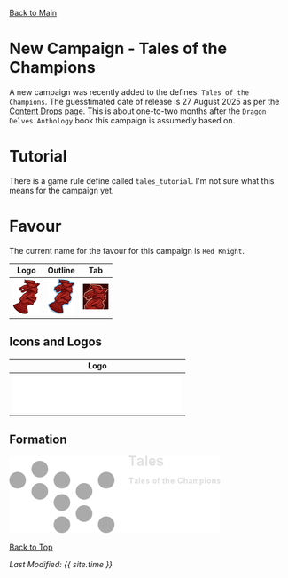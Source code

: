 [Back to Main](index.md)

# New Campaign - Tales of the Champions

A new campaign was recently added to the defines: `Tales of the Champions`. The guesstimated date of release is 27 August 2025 as per the [Content Drops](contentdrops.md) page. This is about one-to-two months after the `Dragon Delves Anthology` book this campaign is assumedly based on.

# Tutorial

There is a game rule define called `tales_tutorial`. I'm not sure what this means for the campaign yet.

# Favour

The current name for the favour for this campaign is `Red Knight`.

| Logo | Outline | Tab |
|---|---|---|
| ![Tales of the Champions Favour Logo](images/campaign_tales/favour.png) | ![Tales of the Champions Favour Outline Logo](images/campaign_tales/favour_outline.png) | ![Tales of the Champions Favour Tab Logo](images/campaign_tales/favour_tab.png) |

## Icons and Logos

| Logo |
|---|
| ![Tales of the Champions Campaign Logo](images/campaign_tales/logo.png) |

## Formation

<span class="formationBorder">![Tales of the Champions Formation](images/campaign_tales/formation.png)</span>

[Back to Top](#top)

*Last Modified: {{ site.time }}*